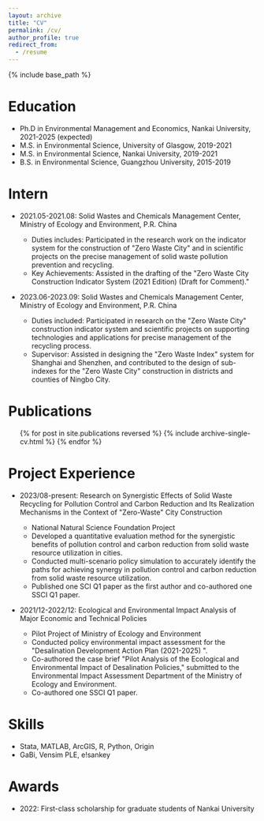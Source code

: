 ```yaml
---
layout: archive
title: "CV"
permalink: /cv/
author_profile: true
redirect_from:
  - /resume
---
```


{% include base_path %}

Education
======
* Ph.D in Environmental Management and Economics, Nankai University, 2021-2025 (expected)
* M.S. in Environmental Science, University of Glasgow, 2019-2021
* M.S. in Environmental Science, Nankai University, 2019-2021
* B.S. in Environmental Science, Guangzhou University, 2015-2019

Intern
======
* 2021.05-2021.08: Solid Wastes and Chemicals Management Center, Ministry of Ecology and Environment, P.R. China
  * Duties includes: Participated in the research work on the indicator system for the construction of "Zero Waste City" and in scientific projects on the precise management of solid waste pollution prevention and recycling.
  * Key Achievements: Assisted in the drafting of the "Zero Waste City Construction Indicator System (2021 Edition) (Draft for Comment)." 

* 2023.06-2023.09: Solid Wastes and Chemicals Management Center, Ministry of Ecology and Environment, P.R. China
  * Duties included: Participated in research on the "Zero Waste City" construction indicator system and scientific projects on supporting technologies and applications for precise management of the recycling process.
  * Supervisor: Assisted in designing the "Zero Waste Index" system for Shanghai and Shenzhen, and contributed to the design of sub-indexes for the "Zero Waste City" construction in districts and counties of Ningbo City.

Publications
======
  <ul>{% for post in site.publications reversed %}
    {% include archive-single-cv.html %}
  {% endfor %}</ul>

Project Experience
======
* 2023/08-present: Research on Synergistic Effects of Solid Waste Recycling for Pollution Control and Carbon Reduction and Its Realization Mechanisms in the Context of "Zero-Waste" City Construction
  * National Natural Science Foundation Project
  * Developed a quantitative evaluation method for the synergistic benefits of pollution control and carbon reduction from solid waste resource utilization in cities.
  * Conducted multi-scenario policy simulation to accurately identify the paths for achieving synergy in pollution control and carbon reduction from solid waste resource utilization.
  * Published one SCI Q1 paper as the first author and co-authored one SSCI Q1 paper.

* 2021/12-2022/12: Ecological and Environmental Impact Analysis of Major Economic and Technical Policies
  * Pilot Project of Ministry of Ecology and Environment
  * Conducted policy environmental impact assessment for the "Desalination Development Action Plan (2021-2025) ".
  * Co-authored the case brief "Pilot Analysis of the Ecological and Environmental Impact of Desalination Policies," submitted to the Environmental Impact Assessment Department of the Ministry of Ecology and Environment.
  * Co-authored one SSCI Q1 paper.
  
Skills
======
* Stata, MATLAB, ArcGIS, R, Python, Origin
* GaBi, Vensim PLE, e!sankey
  
Awards
======
* 2022: First-class scholarship for graduate students of Nankai University
